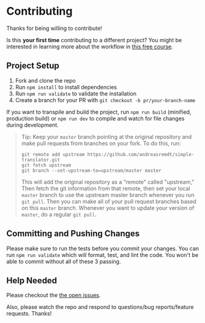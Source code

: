 # Contributing

Thanks for being willing to contribute!

Is this **your first time** contributing to a different project? You might be interested in learning more about the workflow in [this free course](https://egghead.io/courses/how-to-contribute-to-an-open-source-project-on-github).

## Project Setup

1. Fork and clone the repo
2. Run `npm install` to install dependencies
3. Run `npm run validate` to validate the installation
4. Create a branch for your PR with `git checkout -b pr/your-branch-name`

If you want to transpile and build the project, run `npm run build` (minified, production build) or `npm run dev` to compile and watch for file changes during development.

> Tip: Keep your `master` branch pointing at the original repository and make
> pull requests from branches on your fork. To do this, run:
>
> ```
> git remote add upstream https://github.com/andreasremdt/simple-translator.git
> git fetch upstream
> git branch --set-upstream-to=upstream/master master
> ```
>
> This will add the original repository as a "remote" called "upstream," Then
> fetch the git information from that remote, then set your local `master`
> branch to use the upstream master branch whenever you run `git pull`. Then you
> can make all of your pull request branches based on this `master` branch.
> Whenever you want to update your version of `master`, do a regular `git pull`.

## Committing and Pushing Changes

Please make sure to run the tests before you commit your changes. You can run `npm run validate` which will format, test, and lint the code. You won't be able to commit without all of these 3 passing.

## Help Needed

Please checkout the [the open issues](https://github.com/andreasremdt/simple-translator/issues).

Also, please watch the repo and respond to questions/bug reports/feature
requests. Thanks!
